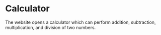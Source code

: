 # Calculator
The website opens a calculator which can perform addition, subtraction, multiplication, and division of two numbers.
